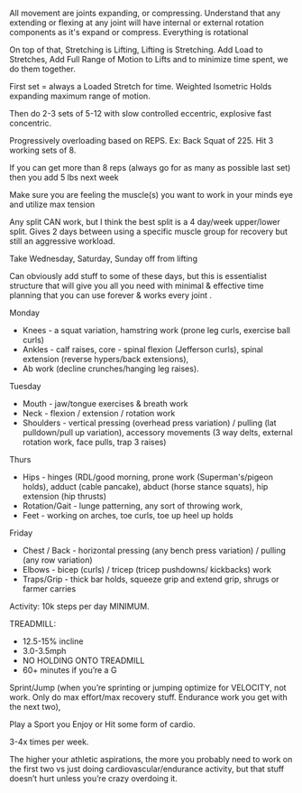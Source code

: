 All movement are joints expanding, or compressing. Understand that any extending or flexing at any joint will have internal or external rotation components as it's expand or compress. Everything is rotational

On top of that, Stretching is Lifting, Lifting is Stretching. Add Load to Stretches, Add Full Range of Motion to Lifts and to minimize time spent, we do them together.

First set = always a Loaded Stretch for time. Weighted Isometric Holds expanding maximum range of motion.

Then do 2-3 sets of 5-12 with slow controlled eccentric, explosive fast concentric.

Progressively overloading based on REPS. Ex: Back Squat of 225. Hit 3 working sets of 8.

If you can get more than 8 reps (always go for as many as possible last set) then you add 5 lbs next week

Make sure you are feeling the muscle(s) you want to work in your minds eye and utilize max tension

Any split CAN work, but I think the best split is a 4 day/week upper/lower split. Gives 2 days between using a specific muscle group for recovery but still an aggressive workload.

Take Wednesday, Saturday, Sunday off from lifting

Can obviously add stuff to some of these days, but this is essentialist structure that will give you all you need with minimal & effective time planning that you can use forever & works every joint .

Monday

- Knees - a squat variation, hamstring work (prone leg curls, exercise ball curls)
- Ankles - calf raises, core - spinal flexion (Jefferson curls), spinal extension (reverse hypers/back extensions),
- Ab work (decline crunches/hanging leg raises).

Tuesday

- Mouth - jaw/tongue exercises & breath work
- Neck - flexion / extension / rotation work
- Shoulders - vertical pressing (overhead press variation) / pulling (lat pulldown/pull up variation), accessory movements (3 way delts, external rotation work, face pulls, trap 3 raises)

Thurs

- Hips - hinges (RDL/good morning, prone work (Superman's/pigeon holds), adduct (cable pancake), abduct (horse stance squats), hip extension (hip thrusts)
- Rotation/Gait - lunge patterning, any sort of throwing work,
- Feet - working on arches, toe curls, toe up heel up holds

Friday

- Chest / Back - horizontal pressing (any bench press variation) / pulling (any row variation)
- Elbows - bicep (curls) / tricep (tricep pushdowns/ kickbacks) work
- Traps/Grip - thick bar holds, squeeze grip and extend grip, shrugs or farmer carries

Activity: 10k steps per day MINIMUM.

TREADMILL:

- 12.5-15% incline
- 3.0-3.5mph
- NO HOLDING ONTO TREADMILL
- 60+ minutes if you’re a G

Sprint/Jump (when you’re sprinting or jumping optimize for VELOCITY, not work. Only do max effort/max recovery stuff. Endurance work you get with the next two),

Play a Sport you Enjoy or Hit some form of cardio.

3-4x times per week.

The higher your athletic aspirations, the more you probably need to work on the first two vs just doing cardiovascular/endurance activity, but that stuff doesn’t hurt unless you’re crazy overdoing it.
